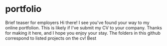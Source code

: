 # portfolio
Brief teaser for employers 
Hi there! I see you've found your way to my online portfolion. This is likely if I've submit my CV to your company. Thanks for making it here, and I hope you enjoy your stay.
The folders in this github correspond to listed projects on the cv!
Best
